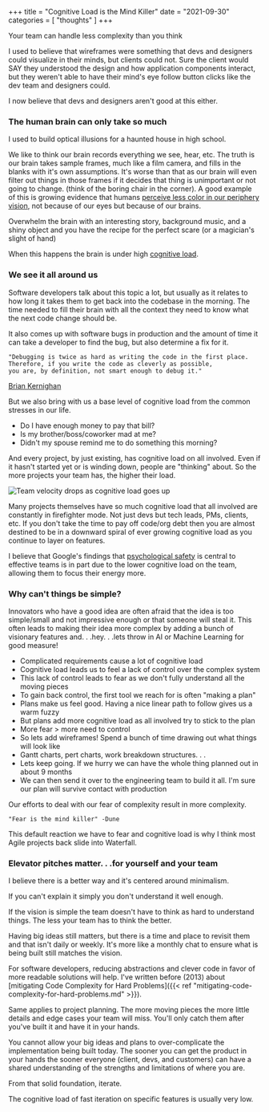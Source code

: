+++
title = "Cognitive Load is the Mind Killer"
date = "2021-09-30"
categories = [ "thoughts" ]
+++

Your team can handle less complexity than you think
<!--more-->

I used to believe that wireframes were something that devs and designers could visualize in their minds, but clients could not. Sure the client would SAY they understood the design and how application components interact, but they weren't able to have their mind's eye follow button clicks like the dev team and designers could.

I now believe that devs and designers aren't good at this either.

### The human brain can only take so much

I used to build optical illusions for a haunted house in high school. 

We like to think our brain records everything we see, hear, etc. The truth is our brain takes sample frames, much like a film camera, and fills in the blanks with it's own assumptions. It's worse than that as our brain will even filter out things in those frames if it decides that thing is unimportant or not going to change. (think of the boring chair in the corner). A good example of this is growing evidence that humans [perceive less color in our periphery vision](https://www.sciencedaily.com/releases/2001/05/010508082759.htm), not because of our eyes but because of our brains.

Overwhelm the brain with an interesting story, background music, and a shiny object and you have the recipe for the perfect scare (or a magician's slight of hand)

When this happens the brain is under high [cognitive load](https://en.wikipedia.org/wiki/Cognitive_load).

### We see it all around us

Software developers talk about this topic a lot, but usually as it relates to how long it takes them to get back into the codebase in the morning. The time needed to fill their brain with all the context they need to know what the next code change should be.

It also comes up with software bugs in production and the amount of time it can take a developer to find the bug, but also determine a fix for it.

```
"Debugging is twice as hard as writing the code in the first place.
Therefore, if you write the code as cleverly as possible, 
you are, by definition, not smart enough to debug it."
```
[Brian Kernighan](https://en.wikipedia.org/wiki/Brian_Kernighan)

But we also bring with us a base level of cognitive load from the common stresses in our life.

- Do I have enough money to pay that bill?
- Is my brother/boss/coworker mad at me?
- Didn't my spouse remind me to do something this morning?

And every project, by just existing, has cognitive load on all involved. Even if it hasn't started yet or is winding down, people are "thinking" about. So the more projects your team has, the higher their load.

![Team velocity drops as cognitive load goes up](/img/2021/cognitive_load.png)

Many projects themselves have so much cognitive load that all involved are constantly in firefighter mode. Not just devs but tech leads, PMs, clients, etc. If you don't take the time to pay off code/org debt then you are almost destined to be in a downward spiral of ever growing cognitive load as you continue to layer on features.

I believe that Google's findings that [psychological safety](https://rework.withgoogle.com/print/guides/5721312655835136/) is central to effective teams is in part due to the lower cognitive load on the team, allowing them to focus their energy more.

### Why can't things be simple?

Innovators who have a good idea are often afraid that the idea is too simple/small and not impressive enough or that someone will steal it. This often leads to making their idea more complex by adding a bunch of visionary features and. . .hey. . .lets throw in AI or Machine Learning for good measure!

- Complicated requirements cause a lot of cognitive load
- Cognitive load leads us to feel a lack of control over the complex system
- This lack of control leads to fear as we don't fully understand all the moving pieces
- To gain back control, the first tool we reach for is often "making a plan"
- Plans make us feel good. Having a nice linear path to follow gives us a warm fuzzy
- But plans add more cognitive load as all involved try to stick to the plan
- More fear > more need to control
- So lets add wireframes! Spend a bunch of time drawing out what things will look like
- Gantt charts, pert charts, work breakdown structures. . .
- Lets keep going. If we hurry we can have the whole thing planned out in about 9 months
- We can then send it over to the engineering team to build it all. I'm sure our plan will survive contact with production

Our efforts to deal with our fear of complexity result in more complexity.

```
"Fear is the mind killer" -Dune
```

This default reaction we have to fear and cognitive load is why I think most Agile projects back slide into Waterfall.

### Elevator pitches matter. . .for yourself and your team

I believe there is a better way and it's centered around minimalism.

If you can't explain it simply you don't understand it well enough.

If the vision is simple the team doesn't have to think as hard to understand things. The less your team has to think the better.

Having big ideas still matters, but there is a time and place to revisit them and that isn't daily or weekly. It's more like a monthly chat to ensure what is being built still matches the vision.

For software developers, reducing abstractions and clever code in favor of more readable solutions will help. I've written before (2013) about [mitigating Code Complexity for Hard Problems]({{< ref "mitigating-code-complexity-for-hard-problems.md" >}}).

Same applies to project planning. The more moving pieces the more little details and edge cases your team will miss. You'll only catch them after you've built it and have it in your hands.

You cannot allow your big ideas and plans to over-complicate the implementation being built today. The sooner you can get the product in your hands the sooner everyone (client, devs, and customers) can have a shared understanding of the strengths and limitations of where you are.

From that solid foundation, iterate.

The cognitive load of fast iteration on specific features is usually very low.
